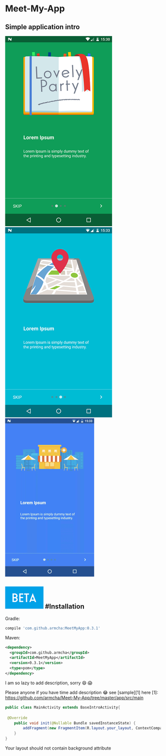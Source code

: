 # Meet-My-App

## Simple application intro

![](screens/screen1.png)
![](screens/screen2.png)
![](screens/gif1.gif)

![](screens/beta.png)
#Installation
-----------------------


Gradle:
```groovy
compile 'com.github.armcha:MeetMyApp:0.3.1'
```
Maven:
```xml
<dependency>
  <groupId>com.github.armcha</groupId>
  <artifactId>MeetMyApp</artifactId>
  <version>0.3.1</version>
  <type>pom</type>
</dependency>
```

I am so lazy to add description, sorry :smile: :scream:

Please anyone if you have time add description  :joy: see [sample][1] here 
[1]: https://github.com/armcha/Meet-My-App/tree/master/app/src/main

```java
public class MainActivity extends BaseIntroActivity{

 @Override
    public void init(@Nullable Bundle savedInstanceState) {
        addFragment(new FragmentItem(R.layout.your_layout, ContextCompat.getColor(this, R.color.yourColor)));
    }
}
```

Your layout should not contain background attribute


